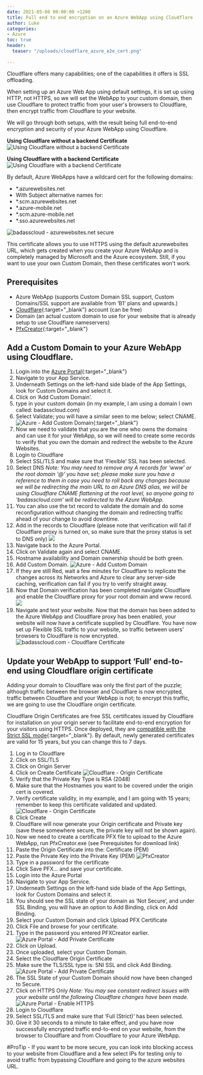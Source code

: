 ```yaml
---
date: 2021-05-08 00:00:00 +1200
title: Full end to end encryption on an Azure WebApp using Cloudflare
author: Luke
categories:
- Azure
toc: true
header:
  teaser: "/uploads/cloudflare_azure_e2e_cert.png"

---
```

Cloudflare offers many capabilities; one of the capabilities it offers is SSL offloading.

When setting up an Azure Web App using default settings, it is set up using HTTP, not HTTPS, so we will set the WebApp to your custom domain, then use Cloudflare to protect traffic from your user's browsers to Cloudflare, then encrypt traffic from Cloudflare to your website.

We will go through both setups, with the result being full end-to-end encryption and security of your Azure WebApp using Cloudflare.

**Using Cloudflare without a backend Certificate** ![Using Cloudflare without a backend Certificate](/uploads/cloudflare_azure_brokensslchain.png "Using Cloudflare without a backend Certificate")

**Using Cloudflare with a backend Certificate** ![Using Cloudflare with a backend Certificate](/uploads/cloudflare_azure_e2e_cert.png "Using Cloudflare with a backend Certificate")

By default, Azure WebApps have a wildcard cert for the following domains:

* *.azurewebsites.net
* With Subject alternative names for:
* *.scm.azurewebsites.net
* *.azure-mobile.net
* *.scm.azure-mobile.net
* *.sso.azurewebsites.net

![badasscloud - azurewebsites.net secure](/uploads/badasscloudazurewebsitessl.png "badasscloud - azurewebsites.net secure")

This certificate allows you to use HTTPS using the default azurewebsites URL, which gets created when you create your Azure WebApp and is completely managed by Microsoft and the Azure ecosystem. Still, if you want to use your own Custom Domain, then these certificates won't work.

## Prerequisites

* Azure WebApp (supports Custom Domain SSL support, Custom Domains/SSL support are available from ‘B1’ plans and upwards.)
* [Cloudflare](https://www.cloudflare.com/en-gb/ "Cloudflare"){:target="_blank"} account (can be free)
* Domain (an actual custom domain to use for your website that is already setup to use Cloudflare nameservers)
* [PfxCreator](https://github.com/georg-jung/PfxCreator "PFXCreator GitHub Repository"){:target="_blank"}

## Add a Custom Domain to your Azure WebApp using Cloudflare.

 1. Login into the [Azure Portal](https://portal.azure.com/#blade/HubsExtension/BrowseResource/resourceType/Microsoft.Web%2Fsites "Azure Portal - App Services"){:target="_blank"}
 2. Navigate to your App Service.
 3. Underneath Settings on the left-hand side blade of the App Settings, look for Custom Domains and select it.
 4. Click on ‘Add Custom Domain’.
 5. type in your custom domain (in my example, I am using a domain I own called: badasscloud.com)
 6. Select Validate; you will have a similar seen to me below; select CNAME. 
 ![Azure - Add Custom Domain](/uploads/AzureAppService_AddCustomDomain.png "Azure - Add Custom Domain"){:target="_blank"}
 7. Now we need to validate that you are the one who owns the domains and can use it for your WebApp, so we will need to create some records to verify that you own the domain and redirect the website to the Azure Websites.
 8. Login to Cloudflare
 9. Select SSL/TLS and make sure that ‘Flexible’ SSL has been selected.
10. Select DNS _Note: You may need to remove any A records for ‘www’ or the root domain ‘@’ you have set; please make sure you have a reference to them in case you need to roll back any changes because we will be redirecting the main URL to an Azure DNS alias, we will be using Cloudflare CNAME flattening at the root level, so anyone going to ‘badasscloud.com’ will be redirected to the Azure WebApp._
11. You can also use the txt record to validate the domain and do some reconfiguration without changing the domain and redirecting traffic ahead of your change to avoid downtime.
12. Add in the records to Cloudflare (please note that verification will fail if Cloudflare proxy is turned on, so make sure that the proxy status is set to DNS only) 
![](/uploads/badassclouddns_azureverification.png)
13. Navigate back to the Azure Portal.
14. Click on Validate again and select CNAME.
15. Hostname availability and Domain ownership should be both green.
16. Add Custom Domain.
![Azure - Add Custom Domain](/uploads/AzureAppService_AddCustomDomain_VerificationComplete.png "Azure - Add Custom Domain")
17. If they are still Red, wait a few minutes for Cloudflare to replicate the changes across its Networks and Azure to clear any server-side caching, verification can fail if you try to verify straight away.
18. Now that Domain verification has been completed navigate Cloudflare and enable the Cloudflare proxy for your root domain and www record. ![](/uploads/badassclouddns_postazureverification.png)
19. Navigate and test your website. Now that the domain has been added to the Azure WebApp and Cloudflare proxy has been enabled, your website will now have a certificate supplied by Cloudflare. You have now set up Flexible SSL traffic to your website, so traffic between users’ browsers to Cloudflare is now encrypted. ![badasscloud.com - Cloudflare Certificate](/uploads/badasscloud_Azure_Cloudflarefront.png "badasscloud.com - Cloudflare Certificate")

## **Update your WebApp to support ‘Full’ end-to-end using Cloudflare origin certificate**

Adding your domain to Cloudflare was only the first part of the puzzle; although traffic between the browser and Cloudflare is now encrypted, traffic between Cloudflare and your WebApp is not; to encrypt this traffic, we are going to use the Cloudflare origin certificate.

Cloudflare Origin Certificates are free SSL certificates issued by Cloudflare for installation on your origin server to facilitate end-to-end encryption for your visitors using HTTPS. Once deployed, they are [compatible with the Strict SSL mode](https://developers.cloudflare.com/ssl/origin-configuration/ssl-modes#strict){:target="_blank"}. By default, newly generated certificates are valid for 15 years, but you can change this to 7 days.

 1. Log in to Cloudflare
 2. Click on SSL/TLS
 3. Click on Origin Server
 4. Click on Create Certificate ![Cloudflare - Origin Certificate](/uploads/Cloudflare_OriginCert1.png "Cloudflare - Origin Certificate")
 5. Verify that the Private Key Type is RSA (2048)
 6. Make sure that the Hostnames you want to be covered under the origin cert is covered.
 7. Verify certificate validity, in my example, and I am going with 15 years; remember to keep this certificate validated and updated. ![Cloudflare - Origin Certificate](/uploads/Cloudflare_OriginCert2.png "Cloudflare - Origin Certificate")
 8. Click Create
 9. Cloudflare will now generate your Origin certificate and Private key (save these somewhere secure, the private key will not be shown again).
10. Now we need to create a certificate PFX file to upload to the Azure WebApp, run PfxCreator.exe (see Prerequisites for download link)
11. Paste the Origin Certificate into the: Certificate (PEM)
12. Paste the Private Key into the Private Key (PEM) ![PfxCreator](/uploads/PfxCreator.png "PfxCreator")
13. Type in a password for the certificate
14. Click Save PFX… and save your certificate.
15. Login into the Azure Portal
16. Navigate to your App Service.
17. Underneath Settings on the left-hand side blade of the App Settings, look for Custom Domains and select it.
18. You should see the SSL state of your domain as ‘Not Secure’, and under SSL Binding, you will have an option to Add Binding, click on Add Binding.
19. Select your Custom Domain and click Upload PFX Certificate
20. Click File and browse for your certificate.
21. Type in the password you entered PFXCreator earlier. ![Azure Portal - Add Private Certificate](/uploads/AzureWebApp-Cloudflare_OriginCert_AddBinding1.png.png "Azure Portal - Add Private Certificate")
22. Click on Upload.
23. Once uploaded, select your Custom Domain.
24. Select the Cloudflare Origin Certificate
25. Make sure the TLS/SSL type is: SNI SSL and click Add Binding. ![Azure Portal - Add Private Certificate](/uploads/AzureWebApp-Cloudflare_OriginCert_AddBinding3.png.png "Azure Portal - Add Private Certificate")
26. The SSL State of your Custom Domain should now have been changed to Secure.
27. Click on HTTPS Only
    _Note: You may see constant redirect issues with your website until the following Cloudflare changes have been made._ 
![Azure Portal - Enable HTTPS](/uploads/AzureWebApp-Cloudflare_OriginCert_AddBinding4.png "Azure Portal - Enable HTTPS")
28. Login to Cloudflare
29. Select SSL/TLS and make sure that ‘Full (Strict)’ has been selected.
30. Give it 30 seconds to a minute to take effect, and you have now successfully encrypted traffic end-to-end on your website, from the browser to Cloudflare and from Cloudflare to your Azure WebApp.

\#ProTip - If you want to be more secure, you can look into blocking access to your website from Cloudflare and a few select IPs for testing only to avoid traffic from bypassing Cloudflare and going to the azure websites URL.